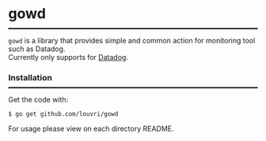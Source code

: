 # gowd
<hr style="border:1px solid #444; margin-top: -0.5em;">  

`gowd` is a library that provides simple and common action for monitoring tool such as Datadog.   
Currently only supports for [Datadog](https://www.datadoghq.com/).

### Installation
<hr style="border:1px solid #444; margin-top: -0.5em;">  

Get the code with:
```
$ go get github.com/louvri/gowd
```
For usage please view on each directory README.
